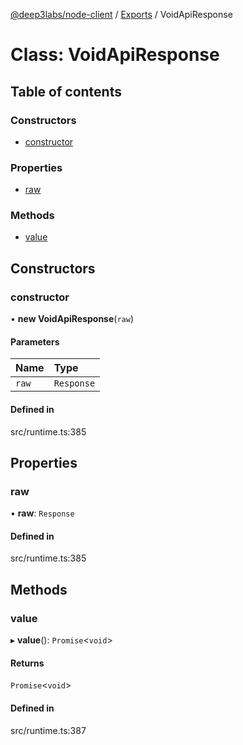 [@deep3labs/node-client](../README.md) / [Exports](../modules.md) / VoidApiResponse

# Class: VoidApiResponse

## Table of contents

### Constructors

- [constructor](VoidApiResponse.md#constructor)

### Properties

- [raw](VoidApiResponse.md#raw)

### Methods

- [value](VoidApiResponse.md#value)

## Constructors

### constructor

• **new VoidApiResponse**(`raw`)

#### Parameters

| Name | Type |
| :------ | :------ |
| `raw` | `Response` |

#### Defined in

src/runtime.ts:385

## Properties

### raw

• **raw**: `Response`

#### Defined in

src/runtime.ts:385

## Methods

### value

▸ **value**(): `Promise`<`void`\>

#### Returns

`Promise`<`void`\>

#### Defined in

src/runtime.ts:387
